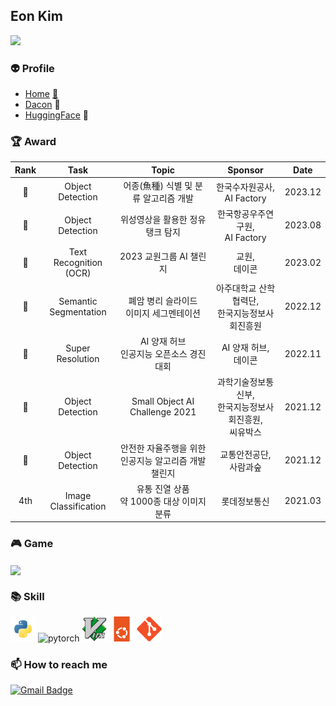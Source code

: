 
## Eon Kim
![](https://hits.seeyoufarm.com/api/count/incr/badge.svg?url=https%3A%2F%2Fgithub.com%2F{thisisiron}1212%2Fhit-counter)

### 👽 Profile
- [Home](https://thisisiron.github.io/) [🏡](https://thisisiron.github.io/)
- [Dacon](https://dacon.io/myprofile/90663/home) 📃
- [HuggingFace](https://huggingface.co/thisisiron) 🤗

### 🏆 Award

| Rank | Task | Topic | Sponsor | Date |
|:------:|:-------:|:------:|:---------:|:------:|
| 🥈 | Object<br>Detection       | 어종(魚種) 식별 및 분류 알고리즘 개발      | 한국수자원공사,<br>AI Factory  | 2023.12 |
| 🥉 | Object<br>Detection       | 위성영상을 활용한 정유탱크 탐지            | 한국항공우주연구원,<br>AI Factory  | 2023.08 |
| 🥉 | Text<br>Recognition (OCR) | 2023 교원그룹 AI 챌린지                   | 교원,<br>데이콘  | 2023.02 |
| 🥉 | Semantic<br>Segmentation  | 폐암 병리 슬라이드<br>이미지 세그멘테이션  | 아주대학교 산학협력단,<br>한국지능정보사회진흥원 | 2022.12 |
| 🥈 | Super<br>Resolution       | AI 양재 허브<br>인공지능 오픈소스 경진대회 |  AI 양재 허브,<br>데이콘 | 2022.11 |
| 🥈 | Object<br>Detection       | Small Object AI Challenge 2021           | 과학기술정보통신부,<br>한국지능정보사회진흥원,<br> 씨유박스 | 2021.12 |
| 🥉 | Object<br>Detection   | 안전한 자율주행을 위한 <br>인공지능 알고리즘 개발 챌린지 | 교통안전공단, 사람과숲  | 2021.12 |
| 4th | Image<br>Classification | 유통 진열 상품 <br>약 1000종 대상 이미지 분류     | 롯데정보통신             | 2021.03 |

### 🎮 Game
<img align="center" src="http://mazassumnida.wtf/api/v2/generate_badge?boj=simpleisthebest"/>


### 📚 Skill
<p align="left">
  <img src="https://raw.githubusercontent.com/github/explore/80688e429a7d4ef2fca1e82350fe8e3517d3494d/topics/python/python.png" alt="python" width="40" height="40"/>
  <img src="https://www.vectorlogo.zone/logos/pytorch/pytorch-icon.svg" alt="pytorch" width="40" height="40"/>
  
  <img src="https://github.com/devicons/devicon/blob/master/icons/vim/vim-original.svg" width="40" height="40"/> 
  <img src="https://github.com/devicons/devicon/blob/master/icons/ubuntu/ubuntu-plain.svg" alt="linux" width="40" height="40"/>
  <img src="https://github.com/devicons/devicon/blob/master/icons/git/git-original.svg" width="40" height="40"/> 
</p>

### 📫 How to reach me
[![Gmail Badge](https://img.shields.io/badge/Gmail-d14836?style=flat-square&logo=Gmail&logoColor=white&link=mailto:leonardkkh@gmail.com)](mailto:kimiron518@gmail.com)
